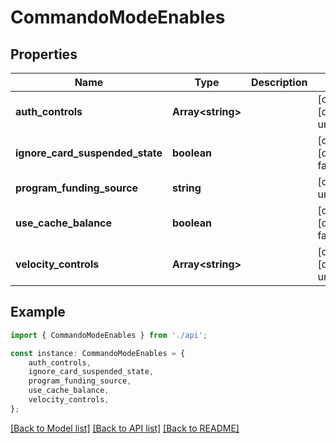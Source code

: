 # CommandoModeEnables


## Properties

Name | Type | Description | Notes
------------ | ------------- | ------------- | -------------
**auth_controls** | **Array&lt;string&gt;** |  | [optional] [default to undefined]
**ignore_card_suspended_state** | **boolean** |  | [optional] [default to false]
**program_funding_source** | **string** |  | [default to undefined]
**use_cache_balance** | **boolean** |  | [optional] [default to false]
**velocity_controls** | **Array&lt;string&gt;** |  | [optional] [default to undefined]

## Example

```typescript
import { CommandoModeEnables } from './api';

const instance: CommandoModeEnables = {
    auth_controls,
    ignore_card_suspended_state,
    program_funding_source,
    use_cache_balance,
    velocity_controls,
};
```

[[Back to Model list]](../README.md#documentation-for-models) [[Back to API list]](../README.md#documentation-for-api-endpoints) [[Back to README]](../README.md)
